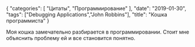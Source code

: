 {
   "categories": [
      "Цитаты",
      "Программирование"
   ],
   "date": "2019-01-30",
   "tags": ["Debugging Applications","John Robbins"],
   "title": "Кошка программиста"
}

Моя кошка замечательно разбирается в программировании. Стоит мне объяснить проблему ей и все становится понятно.

